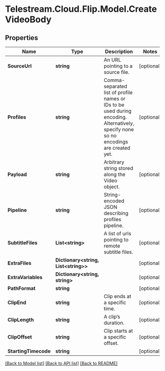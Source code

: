 # Telestream.Cloud.Flip.Model.CreateVideoBody
## Properties

Name | Type | Description | Notes
------------ | ------------- | ------------- | -------------
**SourceUrl** | **string** | An URL pointing to a source file. | [optional] 
**Profiles** | **string** | Comma-separated list of profile names or IDs to be used during encoding. Alternatively, specify none so no encodings are created yet. | [optional] 
**Payload** | **string** | Arbitrary string stored along the Video object. | [optional] 
**Pipeline** | **string** | String-encoded JSON describing profiles pipeline. | [optional] 
**SubtitleFiles** | **List&lt;string&gt;** | A list of urls pointing to remote subtitle files. | [optional] 
**ExtraFiles** | **Dictionary&lt;string, List&lt;string&gt;&gt;** |  | [optional] 
**ExtraVariables** | **Dictionary&lt;string, string&gt;** |  | [optional] 
**PathFormat** | **string** |  | [optional] 
**ClipEnd** | **string** | Clip ends at a specific time. | [optional] 
**ClipLength** | **string** | A clip’s duration. | [optional] 
**ClipOffset** | **string** | Clip starts at a specific offset. | [optional] 
**StartingTimecode** | **string** |  | [optional] 

[[Back to Model list]](../README.md#documentation-for-models) [[Back to API list]](../README.md#documentation-for-api-endpoints) [[Back to README]](../README.md)

